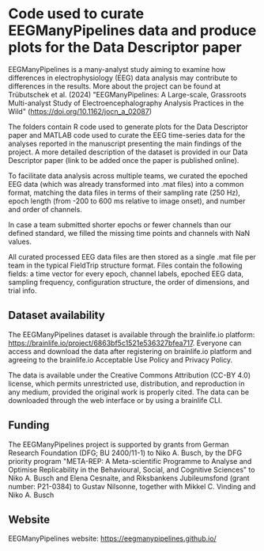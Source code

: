 # Code used to curate EEGManyPipelines data and produce plots for the Data Descriptor paper

EEGManyPipelines is a many-analyst study aiming to examine how differences in electrophysiology (EEG) data analysis may contribute to differences in the results. More about the project can be found at Trübutschek et al. (2024) "EEGManyPipelines: A Large-scale, Grassroots Multi-analyst Study of Electroencephalography Analysis Practices in the Wild" (https://doi.org/10.1162/jocn_a_02087)

The folders contain R code used to generate plots for the Data Descriptor paper and MATLAB code used to curate the EEG time-series data for the analyses reported in the manuscript presenting the main findings of the project. A more detailed description of the dataset is provided in our Data Descriptor paper (link to be added once the paper is published online).

To facilitate data analysis across multiple teams, we curated the epoched EEG data (which was already transformed into .mat files) into a common format, matching the data files in terms of their sampling rate (250 Hz), epoch length (from -200 to 600 ms relative to image onset), and number and order of channels.

In case a team submitted shorter epochs or fewer channels than our defined standard, we filled the missing time points and channels with NaN values. 

All curated processed EEG data files are then stored as a single .mat file per team in the typical FieldTrip structure format. Files contain the following fields: a time vector for every epoch, channel labels, epoched EEG data, sampling frequency, configuration structure, the order of dimensions, and trial info.

## Dataset availability
The EEGManyPipelines dataset is available through the brainlife.io platform: https://brainlife.io/project/6863bf5c1521e536327bfea717. Everyone can access and download the data after registering on brainlife.io platform and agreeing to the brainlife.io Acceptable Use Policy and Privacy Policy. 

The data is available under the Creative Commons Attribution (CC-BY 4.0) license, which permits unrestricted use, distribution, and reproduction in any medium, provided the original work is properly cited.
The data can be downloaded through the web interface or by using a brainlife CLI. 


## Funding
The EEGManyPipelines project is supported by grants from German Research Foundation (DFG; BU 2400/11-1) to Niko A. Busch, by the DFG priority program "META-REP: A Meta-scientific Programme to Analyse and Optimise Replicability in the Behavioural, Social, and Cognitive Sciences"  to Niko A. Busch and Elena Cesnaite, and Riksbankens Jubileumsfond (grant number: P21-0384) to Gustav Nilsonne, together with Mikkel C. Vinding and Niko A. Busch

## Website
EEGManyPipelines website: https://eegmanypipelines.github.io/
